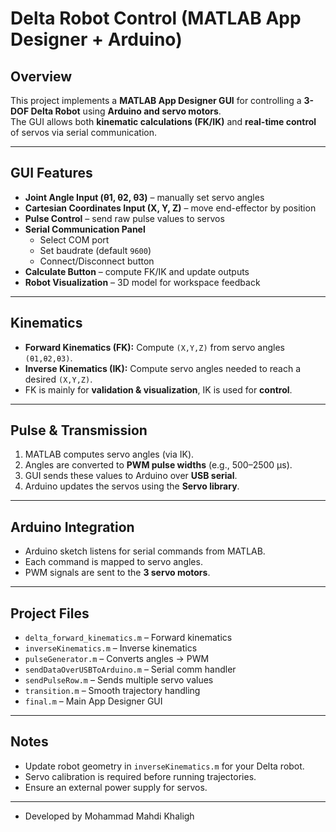 # Delta Robot Control (MATLAB App Designer + Arduino)

##  Overview
This project implements a **MATLAB App Designer GUI** for controlling a **3-DOF Delta Robot** using **Arduino and servo motors**.  
The GUI allows both **kinematic calculations (FK/IK)** and **real-time control** of servos via serial communication.

---

##  GUI Features
- **Joint Angle Input (θ1, θ2, θ3)** – manually set servo angles  
- **Cartesian Coordinates Input (X, Y, Z)** – move end-effector by position  
- **Pulse Control** – send raw pulse values to servos  
- **Serial Communication Panel**  
  - Select COM port  
  - Set baudrate (default `9600`)  
  - Connect/Disconnect button  
- **Calculate Button** – compute FK/IK and update outputs  
- **Robot Visualization** – 3D model for workspace feedback  

---

##  Kinematics
- **Forward Kinematics (FK):** Compute `(X,Y,Z)` from servo angles `(θ1,θ2,θ3)`.  
- **Inverse Kinematics (IK):** Compute servo angles needed to reach a desired `(X,Y,Z)`.  
- FK is mainly for **validation & visualization**, IK is used for **control**.  

---

##  Pulse & Transmission
1. MATLAB computes servo angles (via IK).  
2. Angles are converted to **PWM pulse widths** (e.g., 500–2500 µs).  
3. GUI sends these values to Arduino over **USB serial**.  
4. Arduino updates the servos using the **Servo library**.  

---

##  Arduino Integration
- Arduino sketch listens for serial commands from MATLAB.  
- Each command is mapped to servo angles.  
- PWM signals are sent to the **3 servo motors**.  

---

##  Project Files
- `delta_forward_kinematics.m` – Forward kinematics  
- `inverseKinematics.m` – Inverse kinematics  
- `pulseGenerator.m` – Converts angles → PWM  
- `sendDataOverUSBToArduino.m` – Serial comm handler  
- `sendPulseRow.m` – Sends multiple servo values  
- `transition.m` – Smooth trajectory handling  
- `final.m` – Main App Designer GUI  

---

##  Notes
- Update robot geometry in `inverseKinematics.m` for your Delta robot.  
- Servo calibration is required before running trajectories.  
- Ensure an external power supply for servos.  

---

- Developed by Mohammad Mahdi Khaligh
